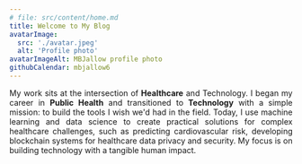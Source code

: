 ```yaml
---
# file: src/content/home.md
title: Welcome to My Blog
avatarImage: 
  src: './avatar.jpeg'
  alt: 'Profile photo'
avatarImageAlt: MBJallow profile photo
githubCalendar: mbjallow6
---
```

<p align="justify">My work sits at the intersection of <strong>Healthcare</strong> and <streong>Technology</strong>. I began my career in <strong>Public Health</strong> and transitioned to <strong>Technology</strong> with a simple mission: to build the tools I wish we'd had in the field. Today, I use machine learning and data science to create practical solutions for complex healthcare challenges, such as predicting cardiovascular risk, developing blockchain systems for healthcare data privacy and security. My focus is on building technology with a tangible human impact.</p>
